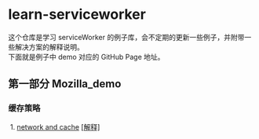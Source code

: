 # learn-serviceworker

这个仓库是学习 serviceWorker 的例子库，会不定期的更新一些例子，并附带一些解决方案的解释说明。  
下面就是例子中 demo 对应的 GitHub Page 地址。  


## 第一部分 Mozilla_demo
### 缓存策略  
  1. [network and cache](https://omeletrice.github.io/learn-serviceworker/mozilla_demo/caching_strategies/network_or_cache/index.html)  [[解释]](https://github.com/OmeletRice/learn-serviceworker/blob/master/mozilla_demo/caching_strategies/network_or_cache/readme.md)  
  
